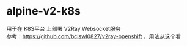 # alpine-v2-k8s
用于在 K8S平台 上部署 V2Ray Websocket服务</br>
参考：https://github.com/bclswl0827/v2ray-openshift ，用法从这个看
